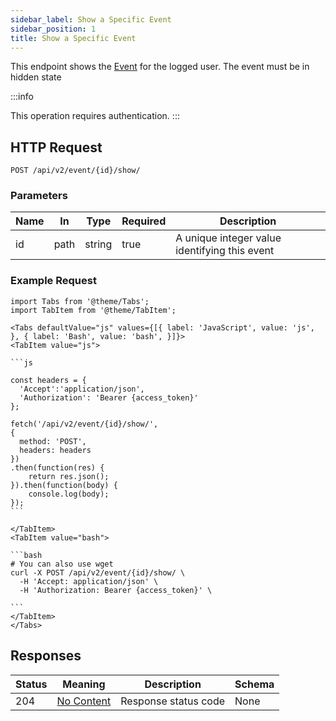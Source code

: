 ```yaml
---
sidebar_label: Show a Specific Event
sidebar_position: 1
title: Show a Specific Event
---
```


This endpoint shows the [Event](/docs/apireference/v2/schemas/event) for the logged user. The event must be in hidden state

:::info

This operation requires authentication.
:::

## HTTP Request

`POST /api/v2/event/{id}/show/`

### Parameters

|Name|In|Type|Required|Description|
|---|---|---|---|---|
|id|path|string|true|A unique integer value identifying this event|

### Example Request

````mdx-code-block
import Tabs from '@theme/Tabs';
import TabItem from '@theme/TabItem';

<Tabs defaultValue="js" values={[{ label: 'JavaScript', value: 'js', }, { label: 'Bash', value: 'bash', }]}>
<TabItem value="js">

```js

const headers = {
  'Accept':'application/json',
  'Authorization': 'Bearer {access_token}'
};

fetch('/api/v2/event/{id}/show/',
{
  method: 'POST',
  headers: headers
})
.then(function(res) {
    return res.json();
}).then(function(body) {
    console.log(body);
});
```

</TabItem>
<TabItem value="bash">

```bash
# You can also use wget
curl -X POST /api/v2/event/{id}/show/ \
  -H 'Accept: application/json' \
  -H 'Authorization: Bearer {access_token}' \

```
</TabItem>
</Tabs>
````

## Responses

|Status|Meaning|Description|Schema|
|---|---|---|---|
|204|[No Content](https://tools.ietf.org/html/rfc7231#section-6.3.5)|Response status code|None|





